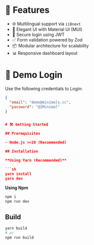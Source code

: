 # 🚀 Features

- 🌐 Multilingual support via `i18next`
- 🎨 Elegant UI with Material UI (MUI)
- 🔐 Secure login using JWT
- ✅ Form validation powered by Zod
- 📦 Modular architecture for scalability
- 📊 Responsive dashboard layout

# 🔐 Demo Login

Use the following credentials to Login:

````json
{
  "email": "demo@minimals.cc",
  "password": "@2Minimal"
}


# 🛠️ Getting Started

## Prerequisites

- Node.js >=20 (Recommended)

## Installation

**Using Yarn (Recommended)**

```sh
yarn install
yarn dev
````

**Using Npm**

```sh
npm i
npm run dev
```

## Build

```sh
yarn build
# or
npm run build
```
